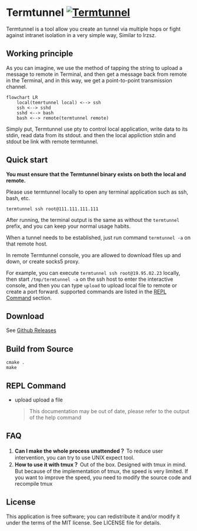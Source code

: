
# Termtunnel [![Termtunnel](https://github.com/beordle/termtunnel/actions/workflows/build.yml/badge.svg?branch=master)](https://github.com/beordle/termtunnel/actions/workflows/build.yml)
Termtunnel is a tool allow you create an tunnel via multiple hops or fight against intranet isolation in a very simple way, Similar to lrzsz. 

## Working principle

As you can imagine, we use the method of tapping the string to upload a message to remote in Terminal, and then get a message back from remote in the Terminal, and in this way, we get a point-to-point transmission channel.

```mermaid
flowchart LR
    local(temrtunnel local) <--> ssh
    ssh <--> sshd
    sshd <--> bash
    bash <--> remote(termtunnel remote)
```

Simply put, Termtunnel use pty to control local application, write data to its stdin, read data from its stdout. and then the local appliction stdin and stdout be link with remote termtunnel.


## Quick start

**You must ensure that the Termtunnel binary exists on both the local and remote.**

Please use termtunnel locally to open any terminal application such as ssh, bash, etc.

`termtunnel ssh root@111.111.111.111`

After running, the terminal output is the same as without the `termtunnel` prefix, and you can keep your normal usage habits.

When a tunnel needs to be established, just run command `termtunnel -a` on that remote host.

In remote Termtunnel console, you are allowed to download files up and down, or create socks5 proxy.

For example, you can execute `termtunnel ssh root@19.95.02.23` locally, then start `/tmp/termtunnel -a` on the ssh host to enter the interactive console, and then you can type `upload` to upload local file to remote or create a port forward. supported commands are listed in the [REPL Command](#repl-command) section.

## Download
   See [Github Releases](https://github.com/beordle/termtunnel/releases)

## Build from Source
```
cmake .
make
```


## REPL Command

* upload upload a file 

   > This documentation may be out of date, please refer to the output of the help command


## FAQ

1. **Can I make the whole process unattended？** To reduce user intervention, you can try to use UNIX expect tool.
2. **How to use it with tmux？** Out of the box. Designed with tmux in mind. But because of the implementation of tmux, the speed is very limited. If you want to improve the speed, you need to modify the source code and recompile tmux

## License
This application is free software; you can redistribute it and/or modify it under the terms of the MIT license. See LICENSE file for details.
